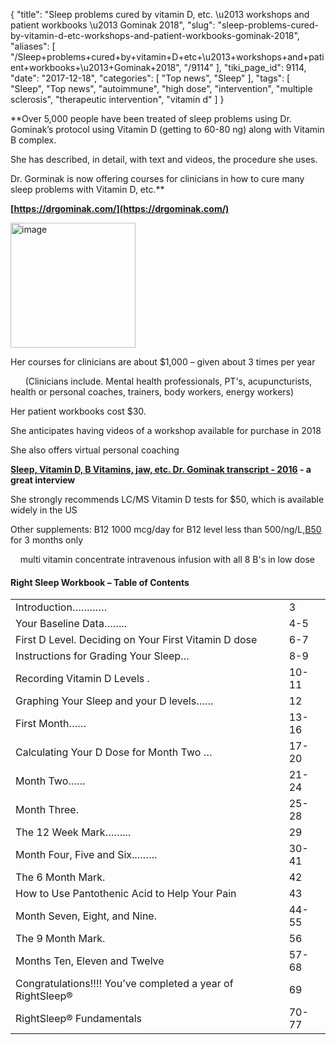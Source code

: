 {
    "title": "Sleep problems cured by vitamin D, etc. \u2013 workshops and patient workbooks \u2013 Gominak 2018",
    "slug": "sleep-problems-cured-by-vitamin-d-etc-workshops-and-patient-workbooks-gominak-2018",
    "aliases": [
        "/Sleep+problems+cured+by+vitamin+D+etc+\u2013+workshops+and+patient+workbooks+\u2013+Gominak+2018",
        "/9114"
    ],
    "tiki_page_id": 9114,
    "date": "2017-12-18",
    "categories": [
        "Top news",
        "Sleep"
    ],
    "tags": [
        "Sleep",
        "Top news",
        "autoimmune",
        "high dose",
        "intervention",
        "multiple sclerosis",
        "therapeutic intervention",
        "vitamin d"
    ]
}


**Over 5,000 people have been treated of sleep problems using Dr. Gominak’s protocol using Vitamin D (getting to 60-80 ng) along with Vitamin B complex.  
   
She has described, in detail, with text and videos, the procedure she uses.  
   
Dr. Gorminak is now offering courses for clinicians in how to cure many sleep problems with Vitamin D, etc.** 

 **[https://drgominak.com/](https://drgominak.com/)** 

<img src="https://d378j1rmrlek7x.cloudfront.net/attachments/jpeg/gominak.jpg" alt="image" width="200">

Her courses for clinicians are about $1,000 – given about 3 times per year

&nbsp; &nbsp; &nbsp; (Clinicians include. Mental health professionals, PT's, acupuncturists, health or personal coaches, trainers, body workers, energy workers)

Her patient workbooks cost $30.

She anticipates having videos of a workshop available for purchase in 2018

She also offers virtual personal coaching

 **[Sleep, Vitamin D, B Vitamins, jaw, etc. Dr. Gominak transcript - 2016](/posts/sleep-vitamin-d-b-vitamins-jaw-etc-dr-gominak-transcript-2016) - a great interview** 

She strongly recommends LC/MS Vitamin D tests for $50, which is available widely in the US

Other supplements: B12 1000 mcg/day for B12 level less than 500/ng/L,[B50](https://www.amazon.com/s?k=b50+complex&crid=11EW37Y9K2QVF&sprefix=b50%2Caps%2C222&ref=nb_sb_ss_i_1_3) for 3 months only 

&nbsp; &nbsp; multi vitamin concentrate intravenous infusion with all 8 B's in low dose

#### Right Sleep Workbook – Table of Contents

| | |
| --- | --- |
| Introduction………… | 3 |
| Your Baseline Data……..  | 4-5 |
| First D Level. Deciding on Your First Vitamin D dose | 6-7 |
| Instructions for Grading Your Sleep… | 8-9 |
| Recording Vitamin D Levels .  | 10-11 |
| Graphing Your Sleep and your D levels…… | 12 |
| First Month…… | 13-16 |
| Calculating Your D Dose for Month Two … | 17-20 |
| Month Two…… | 21-24 |
| Month Three.  | 25-28 |
| The 12 Week Mark……...  | 29 |
| Month Four, Five and Six..…….  | 30-41 |
| The 6 Month Mark.  | 42 |
| How to Use Pantothenic Acid to Help Your Pain | 43 |
| Month Seven, Eight, and Nine.  | 44-55 |
| The 9 Month Mark.  | 56 |
| Months Ten, Eleven and Twelve | 57-68 |
| Congratulations!!!! You’ve completed a year of RightSleep® | 69 |
| RightSleep® Fundamentals | 70-77 |